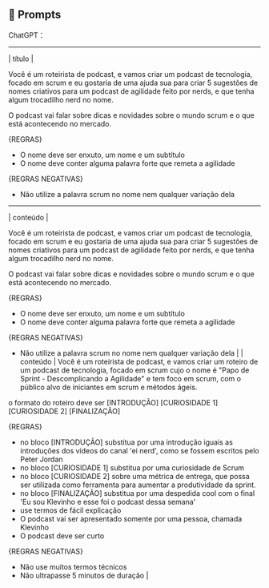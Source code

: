 ## 🧠 Prompts


ChatGPT：

-------------------------------------------------------------------------------------------------------------------------------------------------------------- 
| título |

Você é um roteirista de podcast, e vamos criar um podcast de tecnologia, focado em scrum e eu gostaria de uma ajuda sua para criar 5 sugestões de nomes criativos para um podcast de agilidade feito por nerds, e que tenha algum trocadilho nerd no nome.

O podcast vai falar sobre dicas e novidades sobre o mundo scrum e o que está acontecendo no mercado.

{REGRAS}

- O nome deve ser enxuto, um nome e um subtítulo
- O nome deve conter alguma palavra forte que remeta a agilidade

{REGRAS NEGATIVAS}

- Não utilize a palavra scrum no nome nem qualquer variação dela

-------------------------------------------------------------------------------------------------------------------------------------------------------------- 
| conteúdo |

Você é um roteirista de podcast, e vamos criar um podcast de tecnologia, focado em scrum e eu gostaria de uma ajuda sua para criar 5 sugestões de nomes criativos para um podcast de agilidade feito por nerds, e que tenha algum trocadilho nerd no nome.

O podcast vai falar sobre dicas e novidades sobre o mundo scrum e o que está acontecendo no mercado.

{REGRAS}
- O nome deve ser enxuto, um nome e um subtítulo
- O nome deve conter alguma palavra forte que remeta a agilidade

{REGRAS NEGATIVAS}
- Não utilize a palavra scrum no nome nem qualquer variação dela                                                       |
| conteúdo | Você é um roteirista de podcast, e vamos criar um  roteiro de um podcast de tecnologia, focado em scrum cujo o nome é "Papo de Sprint - Descomplicando a Agilidade" e tem foco em scrum,  com o público alvo de iniciantes em scrum e métodos ágeis.

o formato do roteiro deve ser
[INTRODUÇÃO]
[CURIOSIDADE 1]
[CURIOSIDADE 2]
[FINALIZAÇÃO]

{REGRAS}

- no bloco [INTRODUÇÃO] substitua por uma introdução iguais as introduções dos vídeos do canal 'ei nerd', como se fossem escritos pelo Peter Jordan
- no bloco [CURIOSIDADE 1] substitua por uma curiosidade de Scrum
- no bloco [CURIOSIDADE 2] sobre uma métrica de entrega, que possa ser utilizada como ferramenta para aumentar a produtividade da sprint.
- no bloco [FINALIZAÇÃO] substitua por uma despedida cool com o final 'Eu sou Klevinho e esse foi o podcast dessa semana'
- use termos de fácil explicação
- O podcast vai ser apresentado somente por uma pessoa, chamada Klevinho 
- O podcast deve ser curto

{REGRAS NEGATIVAS}

- Não use muitos termos técnicos
- Não ultrapasse 5 minutos de duração |

